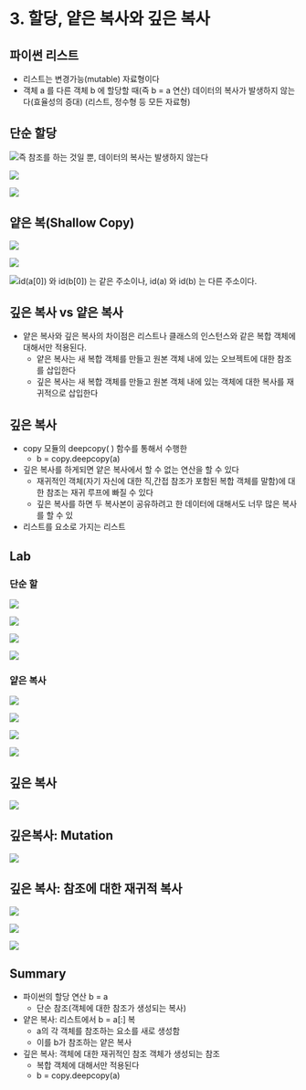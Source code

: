 # 3. 할당, 얕은 복사와 깊은 복사

## 파이썬 리스트

* 리스트는 변경가능\(mutable\) 자료형이다
* 객체 a 를 다른 객체 b 에 할당할 때\(즉 b = a 연산\) 데이터의 복사가 발생하지 않는다\(효율성의 증대\) \(리스트, 정수형 등 모든 자료형\)

## 단순 할당

![&#xC989; &#xCC38;&#xC870;&#xB97C; &#xD558;&#xB294; &#xAC83;&#xC77C; &#xBFD0;, &#xB370;&#xC774;&#xD130;&#xC758; &#xBCF5;&#xC0AC;&#xB294; &#xBC1C;&#xC0DD;&#xD558;&#xC9C0; &#xC54A;&#xB294;&#xB2E4;](.gitbook/assets/2019-12-29-2.22.00.png)

![](.gitbook/assets/2019-12-29-2.22.45.png)

![](.gitbook/assets/2019-12-29-2.23.11.png)

## 얕은 복\(Shallow Copy\)

![](.gitbook/assets/2019-12-29-2.25.07.png)

![](.gitbook/assets/2019-12-29-2.26.07.png)

![id\(a\[0\]\) &#xC640; id\(b\[0\]\) &#xB294; &#xAC19;&#xC740; &#xC8FC;&#xC18C;&#xC774;&#xB098;, id\(a\) &#xC640; id\(b\) &#xB294; &#xB2E4;&#xB978; &#xC8FC;&#xC18C;&#xC774;&#xB2E4;.](.gitbook/assets/2019-12-29-2.27.19.png)

## 깊은 복사 vs 얕은 복사

* 얕은 복사와 깊은 복사의 차이점은 리스트나 클래스의 인스턴스와 같은 복합 객체에 대해서만 적용된다.
  * 얕은 복사는 새 복합 객체를 만들고 원본 객체 내에 있는 오브젝트에 대한 참조를 삽입한다
  * 깊은 복사는 새 복합 객체를 만들고 원본 객체 내에 있는 객체에 대한 복사를 재귀적으로 삽입한다

## 깊은 복사

* copy 모듈의 deepcopy\( \) 함수를 통해서 수행한
  *  b = copy.deepcopy\(a\)
* 깊은 복사를 하게되면 얕은 복사에서 할 수 없는 연산을 할 수 있다
  * 재귀적인 객체\(자기 자신에 대한 직,간접 참조가 포함된 복합 객체를 말함\)에 대한 참조는 재귀 루프에 빠질 수 있다
  * 깊은 복사를 하면 두 복사본이 공유하려고 한 데이터에 대해서도 너무 많은 복사를 할 수 있
* 리스트를 요소로 가지는 리스트

## Lab

### 단순 할

![](.gitbook/assets/2019-12-29-2.36.09.png)

![](.gitbook/assets/2019-12-29-2.36.36.png)

![](.gitbook/assets/2019-12-29-2.37.54.png)

![](.gitbook/assets/2019-12-29-2.38.12.png)

### 얕은 복사

![](.gitbook/assets/2019-12-29-2.39.01.png)

![](.gitbook/assets/2019-12-29-2.39.49.png)

![](.gitbook/assets/2019-12-29-2.40.19.png)

![](.gitbook/assets/2019-12-29-2.41.10.png)

## 깊은 복사

![](.gitbook/assets/2019-12-29-2.44.51.png)

## 깊은복사: Mutation

![](.gitbook/assets/2019-12-29-2.45.17.png)

## 깊은 복사: 참조에 대한 재귀적 복사

![](.gitbook/assets/2019-12-29-2.47.29.png)

![](.gitbook/assets/2019-12-29-2.47.51.png)

![](.gitbook/assets/2019-12-29-2.48.43.png)

## Summary

* 파이썬의 할당 연산 b = a
  * 단순 참조\(객체에 대한 참조가 생성되는 복사\)
* 얕은 복사: 리스트에서 b = a\[:\] 복
  *  a의 각 객체를 참조하는 요소를 새로 생성함
  * 이를 b가 참조하는 얕은 복사
* 깊은 복사: 객체에 대한 재귀적인 참조 객체가 생성되는 참조
  * 복합 객체에 대해서만 적용된다
  * b = copy.deepcopy\(a\)

